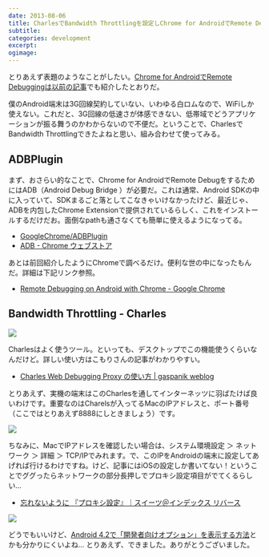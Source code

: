 ```yaml
---
date: 2013-08-06
title: CharlesでBandwidth Throttlingを設定しChrome for AndroidでRemote Debugする
subtitle:
categories: development
excerpt:
ogimage:
---
```



とりあえず表題のようなことがしたい。[Chrome for AndroidでRemote Debuggingは以前の記事](http://t32k.me/mol/log/remote-debugging-with-chrome-for-android/)でも紹介したとおりだ。

僕のAndroid端末は3G回線契約していない、いわゆる白ロムなので、WiFiしか使えない。これだと、3G回線の低速さが体感できない、低帯域でどうアプリケーションが振る舞うのかわからないので不便だ。ということで、CharlesでBandwidth Throttlingできたよねと思い、組み合わせて使ってみる。

## ADBPlugin

まず、おさらい的なことで、Chrome for AndroidでRemote DebugをするためにはADB（Android Debug Bridge ）が必要だ。これは通常、Android SDKの中に入っていて、SDKまるごと落としてこなきゃいけなかったけど、最近じゃ、ADBを内包したChrome Extensionで提供されているらしく、これをインストールするだけだお。面倒なpathも通さなくても簡単に使えるようになってる。

+ [GoogleChrome/ADBPlugin](https://github.com/GoogleChrome/ADBPlugin/)
+ [ADB - Chrome ウェブストア](https://chrome.google.com/webstore/detail/adb/dpngiggdglpdnjdoaefidgiigpemgage)

あとは前回紹介したようにChromeで調べるだけ。便利な世の中になったもんだ。詳細は下記リンク参照。

+ [Remote Debugging on Android with Chrome - Google Chrome](https://developer.chrome.com/devtools/docs/remote-debugging?hl=ja#remote-debugging-beta)

## Bandwidth Throttling - Charles

![](http://t32k.me/static/blog/2013/08/bs1.png)

Charlesはよく使うツール。といっても、デスクトップでこの機能使うくらいなんだけど。詳しい使い方はこもりさんの記事がわかりやすい。

+ [Charles Web Debugging Proxy の使い方 | gaspanik weblog](http://blog.gaspanik.com/how-to-setup-charles-web-debugging-proxy)

とりあえず、実機の端末はこのCharlesを通してインターネッツに羽ばたけば良いわけです。重要なのはCharelsが入ってるMacのIPアドレスと、ポート番号（ここではとりあえず8888にしときましょう）です。

![](http://t32k.me/static/blog/2013/08/network.png)

ちなみに、MacでIPアドレスを確認したい場合は、システム環境設定 ＞ ネットワーク ＞ 詳細 ＞ TCP/IPでみれます。で、このIPをAndroidの端末に設定してあげれば行けるわけですね。けど、記事にはiOSの設定しか書いてない！ということでググったらネットワークの部分長押しでプロキシ設定項目がでてくるらしい...

+ [忘れないように 『プロキシ設定』｜スイーツ＠インデックス リバース](http://ameblo.jp/yongmars/entry-11339671898.html)

![](http://t32k.me/static/blog/2013/08/ss.png)

どうでもいいけど、[Android 4.2で「開発者向けオプション」を表示する方法](http://juggly.cn/archives/75086.html)とかも分かりにくいよね... とりあえず、できました。ありがとうございました。











